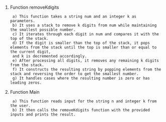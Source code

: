 
1) Function removeKdigits

        a) This function takes a string num and an integer k as parameters.
        b) It uses a stack to remove k digits from num while maintaining the smallest possible number.
        c) It iterates through each digit in num and compares it with the top of the stack.
        d) If the digit is smaller than the top of the stack, it pops elements from the stack until the top is smaller than or equal to the current digit, 
        and k is decremented accordingly.
        e) After processing all digits, it removes any remaining k digits from the stack.
        f) It constructs the resulting string by popping elements from the stack and reversing the order to get the smallest number.
        g) It handles cases where the resulting number is zero or has leading zeros.

2) Function Main

        a) This function reads input for the string n and integer k from the user.
        b) It then calls the removeKdigits function with the provided inputs and prints the result.
